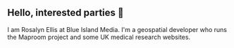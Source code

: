 ## Hello, interested parties 👋

<!--
**blueislandmedia/blueislandmedia** is a ✨ _special_ ✨ repository because its `README.md` (this file) appears on your GitHub profile.
-->

I am Rosalyn Ellis at Blue Island Media. I'm a geospatial developer who runs the Maproom project and some UK medical research websites.
